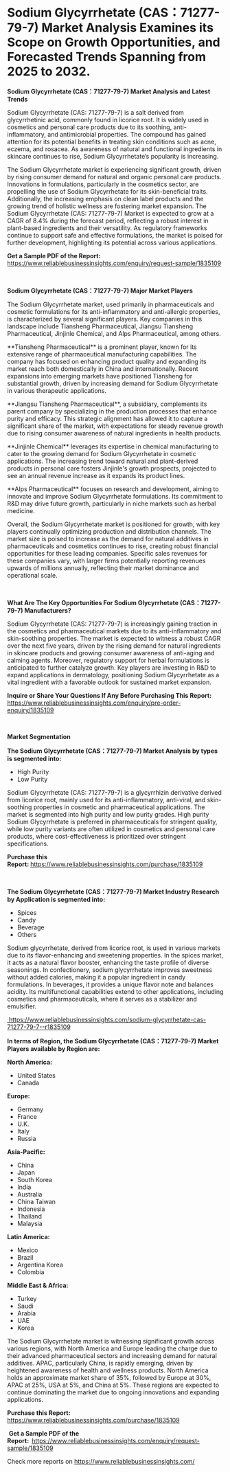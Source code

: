 <p><h1>Sodium Glycyrrhetate (CAS：71277-79-7) Market Analysis Examines its Scope on Growth Opportunities, and Forecasted Trends Spanning from 2025 to 2032.</h1></p><p><strong>Sodium Glycyrrhetate (CAS：71277-79-7) Market Analysis and Latest Trends</strong></p>
<p><p>Sodium Glycyrrhetate (CAS: 71277-79-7) is a salt derived from glycyrrhetinic acid, commonly found in licorice root. It is widely used in cosmetics and personal care products due to its soothing, anti-inflammatory, and antimicrobial properties. The compound has gained attention for its potential benefits in treating skin conditions such as acne, eczema, and rosacea. As awareness of natural and functional ingredients in skincare continues to rise, Sodium Glycyrrhetate’s popularity is increasing.</p><p>The Sodium Glycyrrhetate market is experiencing significant growth, driven by rising consumer demand for natural and organic personal care products. Innovations in formulations, particularly in the cosmetics sector, are propelling the use of Sodium Glycyrrhetate for its skin-beneficial traits. Additionally, the increasing emphasis on clean label products and the growing trend of holistic wellness are fostering market expansion. The Sodium Glycyrrhetate (CAS: 71277-79-7) Market is expected to grow at a CAGR of 8.4% during the forecast period, reflecting a robust interest in plant-based ingredients and their versatility. As regulatory frameworks continue to support safe and effective formulations, the market is poised for further development, highlighting its potential across various applications.</p></p>
<p><strong>Get a Sample PDF of the Report:&nbsp;</strong> <a href="https://www.reliablebusinessinsights.com/enquiry/request-sample/1835109?utm_campaign=3278&utm_medium=2&utm_source=Github&utm_content=ia&utm_term=26032025&utm_id=sodium-glycyrrhetate-cas71277-79-7">https://www.reliablebusinessinsights.com/enquiry/request-sample/1835109</a></p>
<p>&nbsp;</p>
<p><strong>Sodium Glycyrrhetate (CAS：71277-79-7) Major Market Players</strong></p>
<p><p>The Sodium Glycyrrhetate market, used primarily in pharmaceuticals and cosmetic formulations for its anti-inflammatory and anti-allergic properties, is characterized by several significant players. Key companies in this landscape include Tiansheng Pharmaceutical, Jiangsu Tiansheng Pharmaceutical, Jinjinle Chemical, and Alps Pharmaceutical, among others.</p><p>**Tiansheng Pharmaceutical** is a prominent player, known for its extensive range of pharmaceutical manufacturing capabilities. The company has focused on enhancing product quality and expanding its market reach both domestically in China and internationally. Recent expansions into emerging markets have positioned Tiansheng for substantial growth, driven by increasing demand for Sodium Glycyrrhetate in various therapeutic applications.</p><p>**Jiangsu Tiansheng Pharmaceutical**, a subsidiary, complements its parent company by specializing in the production processes that enhance purity and efficacy. This strategic alignment has allowed it to capture a significant share of the market, with expectations for steady revenue growth due to rising consumer awareness of natural ingredients in health products.</p><p>**Jinjinle Chemical** leverages its expertise in chemical manufacturing to cater to the growing demand for Sodium Glycyrrhetate in cosmetic applications. The increasing trend toward natural and plant-derived products in personal care fosters Jinjinle's growth prospects, projected to see an annual revenue increase as it expands its product lines.</p><p>**Alps Pharmaceutical** focuses on research and development, aiming to innovate and improve Sodium Glycyrrhetate formulations. Its commitment to R&D may drive future growth, particularly in niche markets such as herbal medicine.</p><p>Overall, the Sodium Glycyrrhetate market is positioned for growth, with key players continually optimizing production and distribution channels. The market size is poised to increase as the demand for natural additives in pharmaceuticals and cosmetics continues to rise, creating robust financial opportunities for these leading companies. Specific sales revenues for these companies vary, with larger firms potentially reporting revenues upwards of millions annually, reflecting their market dominance and operational scale.</p></p>
<p>&nbsp;</p>
<p><strong>What Are The Key Opportunities For Sodium Glycyrrhetate (CAS：71277-79-7) Manufacturers?</strong></p>
<p><p>Sodium Glycyrrhetate (CAS: 71277-79-7) is increasingly gaining traction in the cosmetics and pharmaceutical markets due to its anti-inflammatory and skin-soothing properties. The market is expected to witness a robust CAGR over the next five years, driven by the rising demand for natural ingredients in skincare products and growing consumer awareness of anti-aging and calming agents. Moreover, regulatory support for herbal formulations is anticipated to further catalyze growth. Key players are investing in R&D to expand applications in dermatology, positioning Sodium Glycyrrhetate as a vital ingredient with a favorable outlook for sustained market expansion.</p></p>
<p><strong>Inquire or Share Your Questions If Any Before Purchasing This Report:</strong> <a href="https://www.reliablebusinessinsights.com/enquiry/pre-order-enquiry/1835109?utm_campaign=3278&utm_medium=2&utm_source=Github&utm_content=ia&utm_term=26032025&utm_id=sodium-glycyrrhetate-cas71277-79-7">https://www.reliablebusinessinsights.com/enquiry/pre-order-enquiry/1835109</a></p>
<p>&nbsp;</p>
<p><strong>Market Segmentation</strong></p>
<p><strong>The Sodium Glycyrrhetate (CAS：71277-79-7) Market Analysis by types is segmented into:</strong></p>
<p><ul><li>High Purity</li><li>Low Purity</li></ul></p>
<p><p>Sodium Glycyrrhetate (CAS: 71277-79-7) is a glycyrrhizin derivative derived from licorice root, mainly used for its anti-inflammatory, anti-viral, and skin-soothing properties in cosmetic and pharmaceutical applications. The market is segmented into high purity and low purity grades. High purity Sodium Glycyrrhetate is preferred in pharmaceuticals for stringent quality, while low purity variants are often utilized in cosmetics and personal care products, where cost-effectiveness is prioritized over stringent specifications.</p></p>
<p><strong>Purchase this Report:&nbsp;</strong><a href="https://www.reliablebusinessinsights.com/purchase/1835109?utm_campaign=3278&utm_medium=2&utm_source=Github&utm_content=ia&utm_term=26032025&utm_id=sodium-glycyrrhetate-cas71277-79-7">https://www.reliablebusinessinsights.com/purchase/1835109</a></p>
<p>&nbsp;</p>
<p><strong>The Sodium Glycyrrhetate (CAS：71277-79-7) Market Industry Research by Application is segmented into:</strong></p>
<p><ul><li>Spices</li><li>Candy</li><li>Beverage</li><li>Others</li></ul></p>
<p><p>Sodium glycyrrhetate, derived from licorice root, is used in various markets due to its flavor-enhancing and sweetening properties. In the spices market, it acts as a natural flavor booster, enhancing the taste profile of diverse seasonings. In confectionery, sodium glycyrrhetate improves sweetness without added calories, making it a popular ingredient in candy formulations. In beverages, it provides a unique flavor note and balances acidity. Its multifunctional capabilities extend to other applications, including cosmetics and pharmaceuticals, where it serves as a stabilizer and emulsifier.</p></p>
<p><a href="https://www.reliablebusinessinsights.com/sodium-glycyrrhetate-cas-71277-79-7--r1835109?utm_campaign=3278&utm_medium=2&utm_source=Github&utm_content=ia&utm_term=26032025&utm_id=sodium-glycyrrhetate-cas71277-79-7">&nbsp;https://www.reliablebusinessinsights.com/sodium-glycyrrhetate-cas-71277-79-7--r1835109</a></p>
<p><strong>In terms of Region, the Sodium Glycyrrhetate (CAS：71277-79-7) Market Players available by Region are:</strong></p>
<p>
    <p> <strong> North America: </strong>
        <ul>
            <li>United States</li>
            <li>Canada</li>
        </ul>
        </p> 
    <p> <strong> Europe: </strong>
        <ul>
            <li>Germany</li>
            <li>France</li>
            <li>U.K.</li>
            <li>Italy</li>
            <li>Russia</li>
        </ul>
        </p> 
    <p> <strong> Asia-Pacific: </strong>
        <ul>
            <li>China</li>
            <li>Japan</li>
            <li>South Korea</li>
            <li>India</li>
            <li>Australia</li>
            <li>China Taiwan</li>
            <li>Indonesia</li>
            <li>Thailand</li>
            <li>Malaysia</li>
        </ul>
        </p> 
    <p> <strong> Latin America: </strong>
        <ul>
            <li>Mexico</li>
            <li>Brazil</li>
            <li>Argentina Korea</li>
            <li>Colombia</li>
        </ul>
        </p> 
    <p> <strong> Middle East & Africa: </strong>
        <ul>
            <li>Turkey</li>
            <li>Saudi</li>
            <li>Arabia</li>
            <li>UAE</li>
            <li>Korea</li>
        </ul>
    </p>
    </p>
<p><p>The Sodium Glycyrrhetate market is witnessing significant growth across various regions, with North America and Europe leading the charge due to their advanced pharmaceutical sectors and increasing demand for natural additives. APAC, particularly China, is rapidly emerging, driven by heightened awareness of health and wellness products. North America holds an approximate market share of 35%, followed by Europe at 30%, APAC at 25%, USA at 5%, and China at 5%. These regions are expected to continue dominating the market due to ongoing innovations and expanding applications.</p></p>
<p><strong>Purchase this Report: </strong><a href="https://www.reliablebusinessinsights.com/purchase/1835109?utm_campaign=3278&utm_medium=2&utm_source=Github&utm_content=ia&utm_term=26032025&utm_id=sodium-glycyrrhetate-cas71277-79-7">https://www.reliablebusinessinsights.com/purchase/1835109</a></p>
<p>&nbsp;<strong>Get a Sample PDF of the Report:&nbsp;&nbsp;</strong><a href="https://www.reliablebusinessinsights.com/enquiry/request-sample/1835109?utm_campaign=3278&utm_medium=2&utm_source=Github&utm_content=ia&utm_term=26032025&utm_id=sodium-glycyrrhetate-cas71277-79-7">https://www.reliablebusinessinsights.com/enquiry/request-sample/1835109</a></p>
<p><strong></strong></p>
<p>Check more reports on <a href="https://www.reliablebusinessinsights.com/?utm_campaign=3278&utm_medium=2&utm_source=Github&utm_content=ia&utm_term=26032025&utm_id=sodium-glycyrrhetate-cas71277-79-7">https://www.reliablebusinessinsights.com/</a></p>